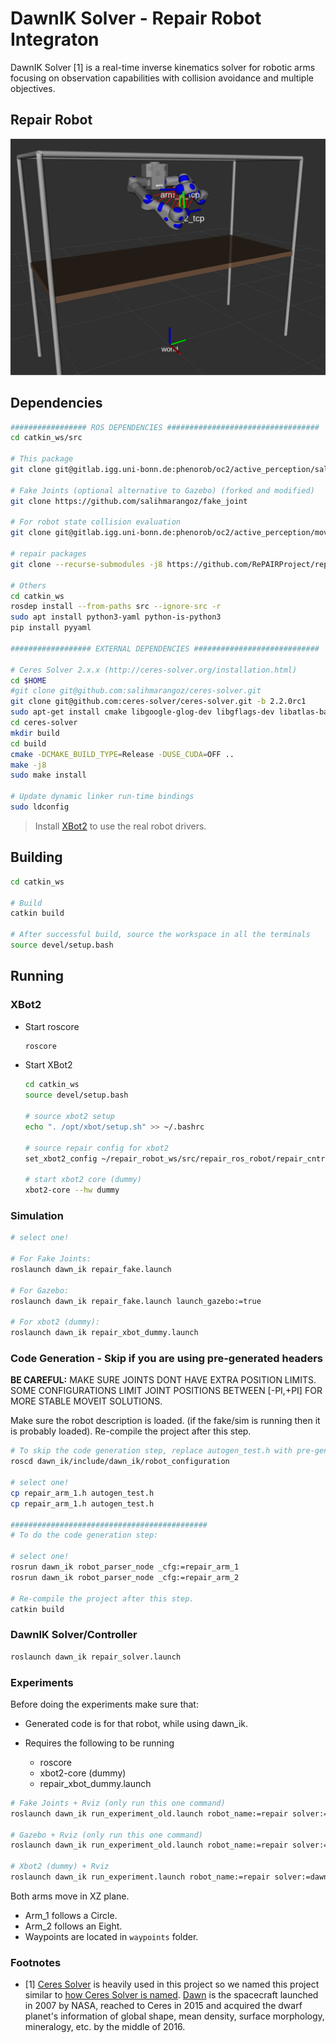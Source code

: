 # DawnIK Solver - Repair Robot Integraton

DawnIK Solver [1]  is a real-time inverse kinematics solver for robotic arms focusing on observation capabilities with collision avoidance and multiple objectives.

## Repair Robot
![Repair+DawnIK](results/repair/repair_dawnik.jpeg)


## Dependencies

```bash
################# ROS DEPENDENCIES ##################################
cd catkin_ws/src

# This package
git clone git@gitlab.igg.uni-bonn.de:phenorob/oc2/active_perception/salih_marangoz_thesis.git -b repair_integration

# Fake Joints (optional alternative to Gazebo) (forked and modified)
git clone https://github.com/salihmarangoz/fake_joint

# For robot state collision evaluation
git clone git@gitlab.igg.uni-bonn.de:phenorob/oc2/active_perception/moveit_collision_check.git

# repair packages
git clone --recurse-submodules -j8 https://github.com/RePAIRProject/repair_ros_robot.git

# Others
cd catkin_ws
rosdep install --from-paths src --ignore-src -r
sudo apt install python3-yaml python-is-python3
pip install pyyaml

################## EXTERNAL DEPENDENCIES ############################

# Ceres Solver 2.x.x (http://ceres-solver.org/installation.html)
cd $HOME
#git clone git@github.com:salihmarangoz/ceres-solver.git
git clone git@github.com:ceres-solver/ceres-solver.git -b 2.2.0rc1
sudo apt-get install cmake libgoogle-glog-dev libgflags-dev libatlas-base-dev libeigen3-dev libsuitesparse-dev
cd ceres-solver
mkdir build
cd build
cmake -DCMAKE_BUILD_TYPE=Release -DUSE_CUDA=OFF ..
make -j8
sudo make install

# Update dynamic linker run-time bindings
sudo ldconfig
```

> Install [XBot2](https://advrhumanoids.github.io/xbot2/master/index.html) to use the real robot drivers.

## Building

```bash
cd catkin_ws

# Build
catkin build

# After successful build, source the workspace in all the terminals
source devel/setup.bash
```

## Running

### XBot2

- Start roscore

  ```bash
  roscore
  ```

- Start XBot2

  ```bash
  cd catkin_ws
  source devel/setup.bash

  # source xbot2 setup
  echo ". /opt/xbot/setup.sh" >> ~/.bashrc

  # source repair config for xbot2
  set_xbot2_config ~/repair_robot_ws/src/repair_ros_robot/repair_cntrl/config/repair_basic.yaml

  # start xbot2 core (dummy)
  xbot2-core --hw dummy
  ```

### Simulation

```bash
# select one!

# For Fake Joints:
roslaunch dawn_ik repair_fake.launch

# For Gazebo:
roslaunch dawn_ik repair_fake.launch launch_gazebo:=true

# For xbot2 (dummy):
roslaunch dawn_ik repair_xbot_dummy.launch
```

### Code Generation - Skip if you are using pre-generated headers

**BE CAREFUL:** MAKE SURE JOINTS DONT HAVE EXTRA POSITION LIMITS. SOME CONFIGURATIONS LIMIT JOINT POSITIONS BETWEEN [-PI,+PI] FOR MORE STABLE MOVEIT SOLUTIONS.

Make sure the robot description is loaded. (if the fake/sim is running then it is probably loaded). Re-compile the project after this step. 

```bash
# To skip the code generation step, replace autogen_test.h with pre-generated headers (repair_arm_1.h, repair_arm_2.h.)
roscd dawn_ik/include/dawn_ik/robot_configuration

# select one!
cp repair_arm_1.h autogen_test.h
cp repair_arm_1.h autogen_test.h

############################################
# To do the code generation step:

# select one!
rosrun dawn_ik robot_parser_node _cfg:=repair_arm_1
rosrun dawn_ik robot_parser_node _cfg:=repair_arm_2

# Re-compile the project after this step. 
catkin build
```

### DawnIK Solver/Controller

```bash
roslaunch dawn_ik repair_solver.launch
```

### Experiments

Before doing the experiments make sure that:

- Generated code is for that robot, while using dawn_ik.

- Requires the following to be running
  - roscore
  - xbot2-core (dummy)
  - repair_xbot_dummy.launch

```bash
# Fake Joints + Rviz (only run this one command)
roslaunch dawn_ik run_experiment_old.launch robot_name:=repair solver:=dawn_ik

# Gazebo + Rviz (only run this one command)
roslaunch dawn_ik run_experiment_old.launch robot_name:=repair solver:=dawn_ik use_gazebo:=true

# Xbot2 (dummy) + Rviz
roslaunch dawn_ik run_experiment.launch robot_name:=repair solver:=dawn_ik
```

Both arms move in XZ plane.
- Arm_1 follows a Circle.
- Arm_2 follows an Eight.
- Waypoints are located in `waypoints` folder. 


### Footnotes

- [1] [Ceres Solver](http://ceres-solver.org/) is heavily used in this project so we named this project similar to [how Ceres Solver is named](http://ceres-solver.org/#f1). [Dawn](https://solarsystem.nasa.gov/missions/dawn/overview/) is the spacecraft launched in 2007 by NASA, reached to Ceres in 2015 and acquired the dwarf planet's information of global shape, mean density, surface morphology, mineralogy, etc. by the middle of 2016. 

